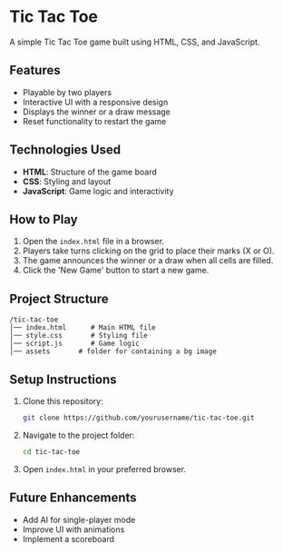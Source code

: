 # Tic Tac Toe

A simple Tic Tac Toe game built using HTML, CSS, and JavaScript.

## Features
- Playable by two players
- Interactive UI with a responsive design
- Displays the winner or a draw message
- Reset functionality to restart the game

## Technologies Used
- **HTML**: Structure of the game board
- **CSS**: Styling and layout
- **JavaScript**: Game logic and interactivity

## How to Play
1. Open the `index.html` file in a browser.
2. Players take turns clicking on the grid to place their marks (X or O).
3. The game announces the winner or a draw when all cells are filled.
4. Click the 'New Game' button to start a new game.

## Project Structure
```
/tic-tac-toe
│── index.html      # Main HTML file
│── style.css       # Styling file
│── script.js       # Game logic
│── assets       # folder for containing a bg image

```

## Setup Instructions
1. Clone this repository:
   ```bash
   git clone https://github.com/yourusername/tic-tac-toe.git
   ```
2. Navigate to the project folder:
   ```bash
   cd tic-tac-toe
   ```
3. Open `index.html` in your preferred browser.

## Future Enhancements
- Add AI for single-player mode
- Improve UI with animations
- Implement a scoreboard




